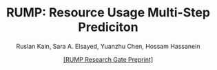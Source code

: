 <div align="center">
<h1> RUMP: Resource Usage Multi-Step Prediciton</h1>
<!-- <--!span><font size="5", > Multi-Step Prediciton of Worker Resource Usage at the Extreme Edge
</font></span> -->
  
  Ruslan Kain, Sara A. Elsayed, Yuanzhu Chen, Hossam Hassanein 
<!-- <a href="[https://scholar.google.com/citations?user=pCY-bikAAAAJ&hl=zh-CN](https://www.researchgate.net/publication/363157892_Multi-step_Prediction_of_Worker_Resource_Usage_at_the_Extreme_Edge)">Ruslan Kain</a> -->
<div><a href="https://arxiv.org/abs/2208.11434">[RUMP Research Gate Preprint]</a></div> 

</div>
